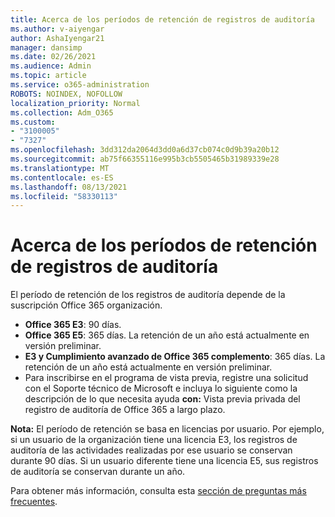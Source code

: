 ```yaml
---
title: Acerca de los períodos de retención de registros de auditoría
ms.author: v-aiyengar
author: AshaIyengar21
manager: dansimp
ms.date: 02/26/2021
ms.audience: Admin
ms.topic: article
ms.service: o365-administration
ROBOTS: NOINDEX, NOFOLLOW
localization_priority: Normal
ms.collection: Adm_O365
ms.custom:
- "3100005"
- "7327"
ms.openlocfilehash: 3dd312da2064d3dd0a6d37cb074c0d9b39a20b12
ms.sourcegitcommit: ab75f66355116e995b3cb5505465b31989339e28
ms.translationtype: MT
ms.contentlocale: es-ES
ms.lasthandoff: 08/13/2021
ms.locfileid: "58330113"
---
```

# <a name="about-audit-logs-retention-periods"></a>Acerca de los períodos de retención de registros de auditoría

El período de retención de los registros de auditoría depende de la suscripción Office 365 organización.

- **Office 365 E3**: 90 días.
- **Office 365 E5**: 365 días. La retención de un año está actualmente en versión preliminar.
- **E3 y Cumplimiento avanzado de Office 365 complemento**: 365 días. La retención de un año está actualmente en versión preliminar.
- Para inscribirse en el programa de vista previa, registre una solicitud con el Soporte técnico de Microsoft e incluya lo siguiente como la descripción de lo que necesita ayuda **con:** Vista previa privada del registro de auditoría de Office 365 a largo plazo.

**Nota:** El período de retención se basa en licencias por usuario. Por ejemplo, si un usuario de la organización tiene una licencia E3, los registros de auditoría de las actividades realizadas por ese usuario se conservan durante 90 días. Si un usuario diferente tiene una licencia E5, sus registros de auditoría se conservan durante un año.

Para obtener más información, consulta esta [sección de preguntas más frecuentes](https://go.microsoft.com/fwlink/?linkid=2115336).